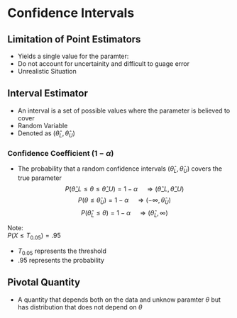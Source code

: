 # Confidence Intervals

## Limitation of Point Estimators
* Yields a single value for the paramter:
* Do not account for uncertainity and difficult to guage error
* Unrealistic Situation

## Interval Estimator
* An interval is a set of possible values where the parameter is believed to cover
* Random Variable
* Denoted as $(\hat{\theta}_{L},\hat{\theta}_{U})$


### Confidence Coefficient $(1 - \alpha)$
* The probability that a random confidence intervals  $(\hat{\theta}_{L},\hat{\theta}_{U})$ covers the true parameter
$$P(\hat{\theta}\_{L}\leq\theta\leq\hat{\theta}\_{U})=1-\alpha\quad\Rightarrow(\hat{\theta}\_{L},\hat{\theta}\_{U})$$
$$ P(\theta \leq \hat{\theta}_{U}) = 1 - \alpha \quad \Rightarrow (- \infty ,\hat{\theta}_{U})$$
$$ P(\hat{\theta}_{L} \leq \theta) = 1 - \alpha \quad \Rightarrow (\hat{\theta}_{L},\infty)$$

Note: \
$P(X \leq T_{0.05}) =.95$
* $T_{0.05}$ represents the threshold
* .95 represents the probability

## Pivotal Quantity
* A quantity that depends both on the data and unknow paramter $\theta$ but has distribution that does not depend on $\theta$